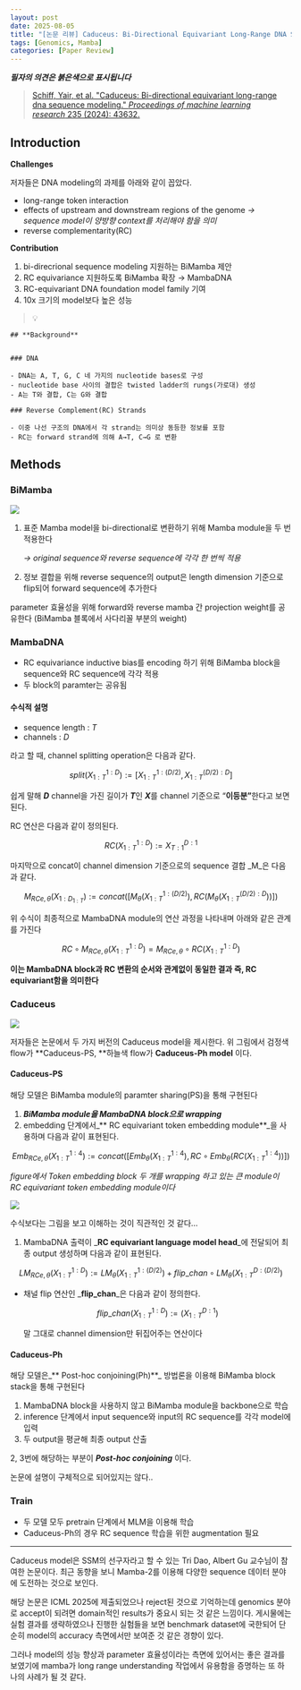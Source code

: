 ```yaml
---
layout: post
date: 2025-08-05
title: "[논문 리뷰] Caduceus: Bi-Directional Equivariant Long-Range DNA Sequence Modeling"
tags: [Genomics, Mamba]
categories: [Paper Review]
---
```


<span class="notion-red">_**필자의 의견은 붉은색으로 표시됩니다**_</span>


> [Schiff, Yair, et al. "Caduceus: Bi-directional equivariant long-range dna sequence modeling." ](https://pmc.ncbi.nlm.nih.gov/articles/PMC12189541/)[_Proceedings of machine learning research_](https://pmc.ncbi.nlm.nih.gov/articles/PMC12189541/)[ 235 (2024): 43632.](https://pmc.ncbi.nlm.nih.gov/articles/PMC12189541/)



## Introduction


**Challenges**


저자들은 DNA modeling의 과제를 아래와 같이 꼽았다.

- long-range token interaction
- effects of upstream and downstream regions of the genome 
_→ sequence model이 양방향 context를 처리해야 함을 의미_
- reverse complementarity(RC)

**Contribution**

1. bi-direcrional sequence modeling 지원하는 BiMamba 제안
1. RC equivariance 지원하도록 BiMamba 확장 → MambaDNA
1. RC-equivariant DNA foundation model family 기여
1. 10x 크기의 model보다 높은 성능

> 💡 


	## **Background**


	### DNA

	- DNA는 A, T, G, C 네 가지의 nucleotide bases로 구성
	- nucleotide base 사이의 결합은 twisted ladder의 rungs(가로대) 생성
	- A는 T와 결합, C는 G와 결합

	### Reverse Complement(RC) Strands

	- 이중 나선 구조의 DNA에서 각 strand는 의미상 동등한 정보를 포함
	- RC는 forward strand에 의해 A→T, C→G 로 변환


## Methods



### BiMamba


![](https://prod-files-secure.s3.us-west-2.amazonaws.com/542b861c-36a8-4051-84e5-8804b6728dba/2c247d59-7815-4980-99f0-8f0d21f445a7/image.png?X-Amz-Algorithm=AWS4-HMAC-SHA256&X-Amz-Content-Sha256=UNSIGNED-PAYLOAD&X-Amz-Credential=ASIAZI2LB4667Y7WIOTB%2F20250814%2Fus-west-2%2Fs3%2Faws4_request&X-Amz-Date=20250814T004146Z&X-Amz-Expires=3600&X-Amz-Security-Token=IQoJb3JpZ2luX2VjEO7%2F%2F%2F%2F%2F%2F%2F%2F%2F%2FwEaCXVzLXdlc3QtMiJIMEYCIQDfY6gMA38cxeXMPZcA3SHkJIh0VPHaaLyRZXqsZipXzwIhAO7t%2B8OtlcONZN6rLd0dGX7VJD0W5O4QtcWcs%2FZ6c33CKv8DCDcQABoMNjM3NDIzMTgzODA1Igyr4VKMd5Wc7a%2FhRcYq3AOO5Q4ELoESv1j9jRCoJocDMXM2F0Wzlk4iunzh2imxM9df8rjyEP%2FSosK7Wjl1llolWff1Ts4yp%2Bckvs1TyAK5IuyuXieSR9HJN%2BwLWD8%2BTVkNwHYr3TWBDGJWdCnsKpclPJeS%2BM1yR9CFfCItOu5gTUsokub5l0Gh8AB3G0bwCeWDFf2l7hSOJ782n4KZPSJxYNziEqp8piLNSKMt6jHe1DIeQI%2FgMI808fw1zNYcBfTOI9JocLRql2j53FvWP5OaN%2BshFw0I%2Ft5LOU%2BZOEoN4xzxhFTTVh0XmPmBX3IbnD%2F8kRjVmbLlDH3hYIKfHR48AHIw7P%2FQjPPf4O1xywaJVqMyLDiq4QS72jn9woL9dja%2F76cIQGfAg%2Fbcndh6TKLMvc3gT0ymNW%2BLSF8M1znkfENABNuPEfU8jgcnfVrCZCGqKlgQJNZcBep7zA6runGMvhArLxv5ug2OHeqb4HXaXOy7J8k6ipyGusE0cgZY9zcxOiu3lWIATasBaSsafAANx1mVaALHbqs7JLdesbbEQM2JPwKME6QNv%2FzpPNR3piCSclq5%2F%2Fs9EIxDXzUGoW8vKhbj2sSR8gVtgakAicyRZ7nnitS8j1NDTvbopmuJ6%2F2q50dMr7B4RXDKPjC7m%2FTEBjqkATFRCmmeUcRw8LuYiC%2B2DDoAX2zrrLbP0txXwZOGzOsjyN2eYk6JLQUh6JHcmT6JIWhlDVcdk%2FvYCg%2Fzsc%2BBGZJViV8RJZO0DmNoC0dXzQtDhsA18OYelQ%2FspHRKG%2FtLVcLi9er%2FC0mD%2F7ZxHYkYbQMvPbLGE6FKGx35ZI5JLbYtx5WnJGP6WcdunmvpFgQgJd2mn%2FXkT8meL0Tat%2BtR%2FUG68%2FoZ&X-Amz-Signature=3b43a6d7daf0b059644a81e98e057ba1b11b01df1b0b8bc0ac958e8386ef1c83&X-Amz-SignedHeaders=host&x-amz-checksum-mode=ENABLED&x-id=GetObject)

1. 표준 Mamba model을 bi-directional로 변환하기 위해 Mamba module을 두 번 적용한다

	_→ original sequence와 reverse sequence에 각각 한 번씩 적용_

1. 정보 결합을 위해 reverse sequence의 output은 length dimension 기준으로 flip되어 forward sequence에 추가한다

parameter 효율성을 위해 forward와 reverse mamba 간 projection weight를 공유한다 (BiMamba 블록에서 사다리꼴 부분의 weight)



### MambaDNA

- RC equivariance inductive bias를 encoding 하기 위해 BiMamba block을 sequence와 RC sequence에 각각 적용
- 두 block의 paramter는 공유됨


#### 수식적 설명

- sequence length : _T_
- channels : _D_

라고 할 때,  channel splitting operation은 다음과 같다.


$$
split(X^{1:D}_{1:T}):=[X^{1:(D/2)}_{1:T},X^{(D/2):D}_{1:T}]
$$


<span class="notion-red">쉽게 말해 </span><span class="notion-red">_**D**_</span><span class="notion-red"> channel을 가진 길이가 </span><span class="notion-red">_**T**_</span><span class="notion-red">인 </span><span class="notion-red">_**X**_</span><span class="notion-red">를 channel 기준으로 “</span><span class="notion-red">**이등분”**</span><span class="notion-red">한다고 보면 된다.</span>


RC 연산은 다음과 같이 정의된다.


$$
RC(X^{1:D}_{1:T}):=X^{D:1}_{T:1}
$$


마지막으로 concat이 channel dimension 기준으로의 sequence 결합 _M_은 다음과 같다.


$$
M_{RCe,\theta}(X_{1:D_{1:T}}):=concat([M_{\theta}(X^{1:(D/2)}_{1:T}),RC(M_{\theta}(X^{(D/2):D}_{1:T}))])
$$


위 수식이 최종적으로 MambaDNA module의 연산 과정을 나타내며 아래와 같은 관계를 가진다


$$
RC\circ M_{RCe,\theta}(X^{1:D}_{1:T}) = M_{RCe,\theta} \circ RC(X^{1:D}_{1:T})
$$


**이는 MambaDNA block과 RC 변환의 순서와 관계없이 동일한 결과 즉, RC equivariant함을 의미한다**



### Caduceus


![](https://prod-files-secure.s3.us-west-2.amazonaws.com/542b861c-36a8-4051-84e5-8804b6728dba/f94a60d7-8145-473b-aef9-7c68d3ec604a/image.png?X-Amz-Algorithm=AWS4-HMAC-SHA256&X-Amz-Content-Sha256=UNSIGNED-PAYLOAD&X-Amz-Credential=ASIAZI2LB4667Y7WIOTB%2F20250814%2Fus-west-2%2Fs3%2Faws4_request&X-Amz-Date=20250814T004146Z&X-Amz-Expires=3600&X-Amz-Security-Token=IQoJb3JpZ2luX2VjEO7%2F%2F%2F%2F%2F%2F%2F%2F%2F%2FwEaCXVzLXdlc3QtMiJIMEYCIQDfY6gMA38cxeXMPZcA3SHkJIh0VPHaaLyRZXqsZipXzwIhAO7t%2B8OtlcONZN6rLd0dGX7VJD0W5O4QtcWcs%2FZ6c33CKv8DCDcQABoMNjM3NDIzMTgzODA1Igyr4VKMd5Wc7a%2FhRcYq3AOO5Q4ELoESv1j9jRCoJocDMXM2F0Wzlk4iunzh2imxM9df8rjyEP%2FSosK7Wjl1llolWff1Ts4yp%2Bckvs1TyAK5IuyuXieSR9HJN%2BwLWD8%2BTVkNwHYr3TWBDGJWdCnsKpclPJeS%2BM1yR9CFfCItOu5gTUsokub5l0Gh8AB3G0bwCeWDFf2l7hSOJ782n4KZPSJxYNziEqp8piLNSKMt6jHe1DIeQI%2FgMI808fw1zNYcBfTOI9JocLRql2j53FvWP5OaN%2BshFw0I%2Ft5LOU%2BZOEoN4xzxhFTTVh0XmPmBX3IbnD%2F8kRjVmbLlDH3hYIKfHR48AHIw7P%2FQjPPf4O1xywaJVqMyLDiq4QS72jn9woL9dja%2F76cIQGfAg%2Fbcndh6TKLMvc3gT0ymNW%2BLSF8M1znkfENABNuPEfU8jgcnfVrCZCGqKlgQJNZcBep7zA6runGMvhArLxv5ug2OHeqb4HXaXOy7J8k6ipyGusE0cgZY9zcxOiu3lWIATasBaSsafAANx1mVaALHbqs7JLdesbbEQM2JPwKME6QNv%2FzpPNR3piCSclq5%2F%2Fs9EIxDXzUGoW8vKhbj2sSR8gVtgakAicyRZ7nnitS8j1NDTvbopmuJ6%2F2q50dMr7B4RXDKPjC7m%2FTEBjqkATFRCmmeUcRw8LuYiC%2B2DDoAX2zrrLbP0txXwZOGzOsjyN2eYk6JLQUh6JHcmT6JIWhlDVcdk%2FvYCg%2Fzsc%2BBGZJViV8RJZO0DmNoC0dXzQtDhsA18OYelQ%2FspHRKG%2FtLVcLi9er%2FC0mD%2F7ZxHYkYbQMvPbLGE6FKGx35ZI5JLbYtx5WnJGP6WcdunmvpFgQgJd2mn%2FXkT8meL0Tat%2BtR%2FUG68%2FoZ&X-Amz-Signature=691035fb9d07b6b623be849b5f68eb49fb51f9be476a9adda7f3522d5d1ac962&X-Amz-SignedHeaders=host&x-amz-checksum-mode=ENABLED&x-id=GetObject)


저자들은 논문에서 두 가지 버전의 Caduceus model을 제시한다. 위 그림에서 검정색 flow가 **Caduceus-PS, **하늘색 flow가 **Caduceus-Ph model** 이다.



#### Caduceus-PS


해당 모델은 BiMamba module의 paramter sharing(PS)을 통해 구현된다

1. _**BiMamba module을 MambaDNA block으로 wrapping**_
1. embedding 단계에서_** RC equivariant token embedding module**_을 사용하며 다음과 같이 표현된다.

$$
Emb_{RCe,\theta}(X^{1:4}_{1:T}):=concat([Emb_{\theta}(X^{1:4}_{1:T}),RC \circ Emb_{\theta}(RC(X^{1:4}_{1:T}))])
$$


_figure에서 Token embedding block 두 개를 wrapping 하고 있는 큰 module이 RC equivariant token embedding module이다_


![](https://prod-files-secure.s3.us-west-2.amazonaws.com/542b861c-36a8-4051-84e5-8804b6728dba/b175e4da-71eb-4e91-8c23-a06dabe673c9/image.png?X-Amz-Algorithm=AWS4-HMAC-SHA256&X-Amz-Content-Sha256=UNSIGNED-PAYLOAD&X-Amz-Credential=ASIAZI2LB4667Y7WIOTB%2F20250814%2Fus-west-2%2Fs3%2Faws4_request&X-Amz-Date=20250814T004147Z&X-Amz-Expires=3600&X-Amz-Security-Token=IQoJb3JpZ2luX2VjEO7%2F%2F%2F%2F%2F%2F%2F%2F%2F%2FwEaCXVzLXdlc3QtMiJIMEYCIQDfY6gMA38cxeXMPZcA3SHkJIh0VPHaaLyRZXqsZipXzwIhAO7t%2B8OtlcONZN6rLd0dGX7VJD0W5O4QtcWcs%2FZ6c33CKv8DCDcQABoMNjM3NDIzMTgzODA1Igyr4VKMd5Wc7a%2FhRcYq3AOO5Q4ELoESv1j9jRCoJocDMXM2F0Wzlk4iunzh2imxM9df8rjyEP%2FSosK7Wjl1llolWff1Ts4yp%2Bckvs1TyAK5IuyuXieSR9HJN%2BwLWD8%2BTVkNwHYr3TWBDGJWdCnsKpclPJeS%2BM1yR9CFfCItOu5gTUsokub5l0Gh8AB3G0bwCeWDFf2l7hSOJ782n4KZPSJxYNziEqp8piLNSKMt6jHe1DIeQI%2FgMI808fw1zNYcBfTOI9JocLRql2j53FvWP5OaN%2BshFw0I%2Ft5LOU%2BZOEoN4xzxhFTTVh0XmPmBX3IbnD%2F8kRjVmbLlDH3hYIKfHR48AHIw7P%2FQjPPf4O1xywaJVqMyLDiq4QS72jn9woL9dja%2F76cIQGfAg%2Fbcndh6TKLMvc3gT0ymNW%2BLSF8M1znkfENABNuPEfU8jgcnfVrCZCGqKlgQJNZcBep7zA6runGMvhArLxv5ug2OHeqb4HXaXOy7J8k6ipyGusE0cgZY9zcxOiu3lWIATasBaSsafAANx1mVaALHbqs7JLdesbbEQM2JPwKME6QNv%2FzpPNR3piCSclq5%2F%2Fs9EIxDXzUGoW8vKhbj2sSR8gVtgakAicyRZ7nnitS8j1NDTvbopmuJ6%2F2q50dMr7B4RXDKPjC7m%2FTEBjqkATFRCmmeUcRw8LuYiC%2B2DDoAX2zrrLbP0txXwZOGzOsjyN2eYk6JLQUh6JHcmT6JIWhlDVcdk%2FvYCg%2Fzsc%2BBGZJViV8RJZO0DmNoC0dXzQtDhsA18OYelQ%2FspHRKG%2FtLVcLi9er%2FC0mD%2F7ZxHYkYbQMvPbLGE6FKGx35ZI5JLbYtx5WnJGP6WcdunmvpFgQgJd2mn%2FXkT8meL0Tat%2BtR%2FUG68%2FoZ&X-Amz-Signature=95b2052926e1121be736394e4067fc62e0bf95874908d2d109718ad98cb6c93c&X-Amz-SignedHeaders=host&x-amz-checksum-mode=ENABLED&x-id=GetObject)


<span class="notion-red">수식보다는 그림을 보고 이해하는 것이 직관적인 것 같다…</span>

1. MambaDNA 출력이 _**RC equivariant language model head**_에 전달되어 최종 output 생성하며 다음과 같이 표현된다.

$$
LM_{RCe,\theta}(X^{1:D}_{1:T}):= LM_{\theta}(X^{1:(D/2)}_{1:T})+flip\_chan\circ LM_{\theta}(X^{D:(D/2)}_{1:T})
$$

- 채널 flip 연산인 _**flip\_chan**_은 다음과 같이 정의한다.

	$$
	flip\_chan(X^{1:D}_{1:T}):=(X^{D:1}_{1:T})
	$$


	말 그대로 channel dimension만 뒤집어주는 연산이다



#### Caduceus-Ph


해당 모델은_** Post-hoc conjoining(Ph)**_ 방법론을 이용해 BiMamba block stack을 통해 구현된다

1. MambaDNA block을 사용하지 않고 BiMamba module을 backbone으로 학습
1. inference 단계에서 input sequence와 input의 RC sequence를 각각 model에 입력
1. 두 output을 평균해 최종 output 산출

2, 3번에 해당하는 부분이 _**Post-hoc conjoining**_ 이다.


<span class="notion-red">논문에 설명이 구체적으로 되어있지는 않다..</span>



### Train

- 두 모델 모두 pretrain 단계에서 MLM을 이용해 학습
- Caduceus-Ph의 경우 RC sequence 학습을 위한 augmentation 필요

---


<span class="notion-red">Caduceus model은 SSM의 선구자라고 할 수 있는 Tri Dao, Albert Gu 교수님이 참여한 논문이다. 최근 동향을 보니 Mamba-2를 이용해 다양한 sequence 데이터 분야에 도전하는 것으로 보인다.</span>


<span class="notion-red">해당 논문은 ICML 2025에 제출되었으나 reject된 것으로 기억하는데 genomics 분야로 accept이 되려면 domain적인 results가 중요시 되는 것 같은 느낌이다. 게시물에는 실험 결과를 생략하였으나 진행한 실험들을 보면 benchmark dataset에 국한되어 단순히 model의 accuracy 측면에서만 보여준 것 같은 경향이 있다.</span>


<span class="notion-red">그러나 model의 성능 향상과 parameter 효율성이라는 측면에 있어서는 좋은 결과를 보였기에 mamba가 long range understanding 작업에서 유용함을 증명하는 또 하나의 사례가 될 것 같다.</span>

